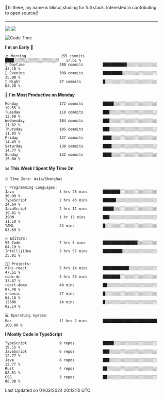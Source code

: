 👋hi there, my name is blkcor,studing for full stack.
Interested in contributing to open source✌️

<hr/>

![](https://github-readme-stats.vercel.app/api?username=blkcor)
<a href="https://github.com/blkcor/github-readme-stats">
    <img align="left" src="https://github-readme-stats.vercel.app/api/top-langs/?username=blkcor&hide=jupyter%20notebook,shaderlab,tex,c%23&langs_count=9" />
</a>


<!--START_SECTION:waka-->
![Code Time](http://img.shields.io/badge/Code%20Time-939%20hrs%2015%20mins-blue)

**I'm an Early 🐤** 

```text
🌞 Morning                155 commits         ████░░░░░░░░░░░░░░░░░░░░░   17.61 % 
🌆 Daytime                380 commits         ███████████░░░░░░░░░░░░░░   43.18 % 
🌃 Evening                308 commits         █████████░░░░░░░░░░░░░░░░   35.00 % 
🌙 Night                  37 commits          █░░░░░░░░░░░░░░░░░░░░░░░░   04.20 % 
```
📅 **I'm Most Productive on Monday** 

```text
Monday                   172 commits         █████░░░░░░░░░░░░░░░░░░░░   19.55 % 
Tuesday                  110 commits         ███░░░░░░░░░░░░░░░░░░░░░░   12.50 % 
Wednesday                104 commits         ███░░░░░░░░░░░░░░░░░░░░░░   11.82 % 
Thursday                 105 commits         ███░░░░░░░░░░░░░░░░░░░░░░   11.93 % 
Friday                   127 commits         ████░░░░░░░░░░░░░░░░░░░░░   14.43 % 
Saturday                 130 commits         ████░░░░░░░░░░░░░░░░░░░░░   14.77 % 
Sunday                   132 commits         ████░░░░░░░░░░░░░░░░░░░░░   15.00 % 
```


📊 **This Week I Spent My Time On** 

```text
🕑︎ Time Zone: Asia/Shanghai

💬 Programming Languages: 
Java                     3 hrs 25 mins       ████████░░░░░░░░░░░░░░░░░   30.99 % 
TypeScript               2 hrs 43 mins       ██████░░░░░░░░░░░░░░░░░░░   24.64 % 
JavaScript               2 hrs 11 mins       █████░░░░░░░░░░░░░░░░░░░░   19.81 % 
JSON                     1 hr 13 mins        ███░░░░░░░░░░░░░░░░░░░░░░   11.10 % 
YAML                     24 mins             █░░░░░░░░░░░░░░░░░░░░░░░░   03.69 % 

🔥 Editors: 
VS Code                  7 hrs 5 mins        ████████████████░░░░░░░░░   64.19 % 
Intellijidea             3 hrs 57 mins       █████████░░░░░░░░░░░░░░░░   35.81 % 

🐱‍💻 Projects: 
mini-react               5 hrs 14 mins       ████████████░░░░░░░░░░░░░   47.51 % 
cqdx-dc                  3 hrs 43 mins       ████████░░░░░░░░░░░░░░░░░   33.67 % 
react-demo               49 mins             ██░░░░░░░░░░░░░░░░░░░░░░░   07.40 % 
v-basic                  27 mins             █░░░░░░░░░░░░░░░░░░░░░░░░   04.18 % 
12306                    14 mins             █░░░░░░░░░░░░░░░░░░░░░░░░   02.14 % 

💻 Operating System: 
Mac                      11 hrs 2 mins       █████████████████████████   100.00 % 
```

**I Mostly Code in TypeScript** 

```text
TypeScript               9 repos             █████░░░░░░░░░░░░░░░░░░░░   19.15 % 
JavaScript               6 repos             ███░░░░░░░░░░░░░░░░░░░░░░   12.77 % 
Java                     6 repos             ███░░░░░░░░░░░░░░░░░░░░░░   12.77 % 
Rust                     4 repos             ██░░░░░░░░░░░░░░░░░░░░░░░   08.51 % 
CSS                      3 repos             ██░░░░░░░░░░░░░░░░░░░░░░░   06.38 % 
```




 Last Updated on 01/03/2024 20:12:10 UTC
<!--END_SECTION:waka-->


